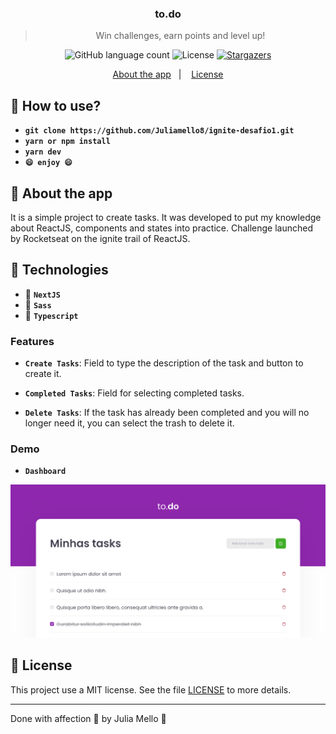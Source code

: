 <h3 align="center">
  to.do
</h3>

<blockquote align="center">Win challenges, earn points and level up!</blockquote>

<p align="center">
  <img alt="GitHub language count" src="https://img.shields.io/github/languages/count/Juliamello8/ignite-desafio1?color=%2304D361">

  <img alt="License" src="https://img.shields.io/badge/license-MIT-%2304D361">

  <a href="https://github.com/Juliamello8/ignite-desafio1/stargazers">
    <img alt="Stargazers" src="https://img.shields.io/github/stars/Juliamello8/ignite-desafio1?style=social">
  </a>
</p>

<p align="center">
  <a href="#rocket-about-the-app">About the app</a>&nbsp;&nbsp;&nbsp;|&nbsp;&nbsp;&nbsp;
  <a href="#memo-license">License</a>
</p>

## :memo: How to use?

- **`git clone https://github.com/Juliamello8/ignite-desafio1.git`**
- **`yarn or npm install`**
- **`yarn dev`**
- **`😄 enjoy 😄`**

## :rocket: About the app

It is a simple project to create tasks. It was developed to put my knowledge about ReactJS, components and states into practice. Challenge launched by Rocketseat on the ignite trail of ReactJS.

## :memo: Technologies

- :memo: **`NextJS`**
- :memo: **`Sass`**
- :memo: **`Typescript`**

### Features

- **`Create Tasks`**: Field to type the description of the task and button to create it.

- **`Completed Tasks`**: Field for selecting completed tasks.

- **`Delete Tasks`**: If the task has already been completed and you will no longer need it, you can select the trash to delete it.

### Demo

- **`Dashboard`**
<p>
  <img alt="Dashboard" src="public/Dashboard.png">
</p>

## :memo: License

This project use a MIT license. See the file [LICENSE](LICENSE) to more details.

---

Done with affection 💜 by Julia Mello :wave: